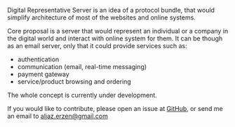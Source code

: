 Digital Representative Server is an idea of a protocol bundle, that would simplify architecture of most of the websites and online systems.

Core proposal is a server that would represent an individual or a company in the digital world and interact with online system for them. It can be though as an email server, only that it could provide services such as:
- authentication
- communication (email, real-time messaging)
- payment gateway
- service/product browsing and ordering

The whole concept is currently under development. 

If you would like to contribute, please open an issue at [GitHub](https://github.com/aljazerzen/digital-representative/issues), or send me an email to [aljaz.erzen@gmail.com](mailto://aljaz.erzen@gmail.com)
